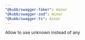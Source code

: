 ```yaml
---
"@kubb/swagger-faker": minor
"@kubb/swagger-zod": minor
"@kubb/swagger-ts": minor
---
```


Allow to use unknown instead of any
